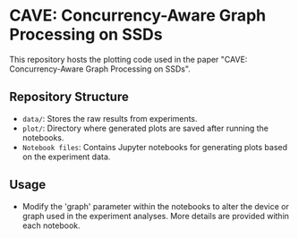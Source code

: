 # CAVE: Concurrency-Aware Graph Processing on SSDs

This repository hosts the plotting code used in the paper "CAVE: Concurrency-Aware Graph Processing on SSDs".

## Repository Structure

- `data/`: Stores the raw results from experiments.
- `plot/`: Directory where generated plots are saved after running the notebooks.
- `Notebook files`: Contains Jupyter notebooks for generating plots based on the experiment data.

## Usage
- Modify the 'graph' parameter within the notebooks to alter the device or graph used in the experiment analyses. More details are provided within each notebook.
